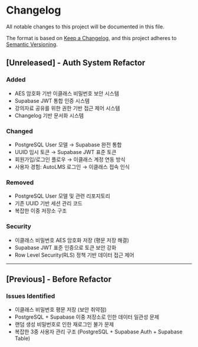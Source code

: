 # Changelog

All notable changes to this project will be documented in this file.

The format is based on [Keep a Changelog](https://keepachangelog.com/en/1.0.0/),
and this project adheres to [Semantic Versioning](https://semver.org/spec/v2.0.0.html).

## [Unreleased] - Auth System Refactor

### Added
- AES 암호화 기반 이클래스 비밀번호 보안 시스템
- Supabase JWT 통합 인증 시스템
- 강의자료 공유를 위한 권한 기반 접근 제어 시스템
- Changelog 기반 문서화 시스템

### Changed
- PostgreSQL User 모델 → Supabase 완전 통합
- UUID 임시 토큰 → Supabase JWT 표준 토큰
- 회원가입/로그인 플로우 → 이클래스 계정 연동 방식
- 사용자 경험: AutoLMS 로그인 → 이클래스 접속 인식

### Removed
- PostgreSQL User 모델 및 관련 리포지토리
- 기존 UUID 기반 세션 관리 코드
- 복잡한 이중 저장소 구조

### Security
- 이클래스 비밀번호 AES 암호화 저장 (평문 저장 해결)
- Supabase JWT 표준 인증으로 토큰 보안 강화
- Row Level Security(RLS) 정책 기반 데이터 접근 제어

---

## [Previous] - Before Refactor

### Issues Identified
- 이클래스 비밀번호 평문 저장 (보안 취약점)
- PostgreSQL + Supabase 이중 저장소로 인한 데이터 일관성 문제
- 랜덤 생성 비밀번호로 인한 재로그인 불가 문제
- 복잡한 3중 사용자 관리 구조 (PostgreSQL + Supabase Auth + Supabase Table)